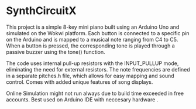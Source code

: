 # SynthCircuitX
This project is a simple 8-key mini piano built using an Arduino Uno and simulated on the Wokwi platform. Each button is connected to a specific pin on the Arduino and is mapped to a musical note ranging from C4 to C5. When a button is pressed, the corresponding tone is played through a passive buzzer using the tone() function.

The code uses internal pull-up resistors with the INPUT_PULLUP mode, eliminating the need for external resistors. The note frequencies are defined in a separate pitches.h file, which allows for easy mapping and sound control.
Comes with added unique features of song displays. 

Online Simulation might not run always due to build time exceeded in free accounts.
Best used on Arduino IDE with neccesary hardware .
